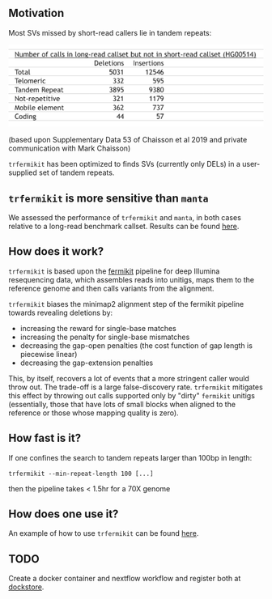 ## Motivation 

Most SVs missed by short-read callers lie in tandem repeats: 

![](images/most_missing_SVs_lie_in_tandem_repeats.png)

(based upon Supplementary Data 53 of Chaisson et al 2019 and private communication with Mark Chaisson) 

`trfermikit` has been optimized to finds SVs (currently only DELs) in a user-supplied set of tandem repeats. 

## `trfermikit` is more sensitive than `manta`

We assessed the performance of `trfermikit` 
and `manta`, in both cases relative to a long-read benchmark callset. Results can be found [here](evaluate-calls/evaluate.ipynb).

## How does it work?

`trfermikit` is based upon the [fermikit](https://pubmed.ncbi.nlm.nih.gov/26220959/) pipeline for deep Illumina resequencing data, which assembles reads into unitigs, maps them to the reference genome and then calls variants from the alignment.

`trfermikit` biases the minimap2 alignment step of the fermikit pipeline towards revealing deletions
by:

* increasing the reward for single-base matches
* increasing the penalty for single-base mismatches 
* decreasing the gap-open penalties (the cost function of gap length is piecewise linear)
* decreasing the gap-extension penalties 

This, by itself, recovers a lot of events that a more stringent caller would throw out. 
The trade-off is a large false-discovery rate. `trfermikit` mitigates this effect by throwing out calls supported only by "dirty" `fermikit` unitigs (essentially, those that have lots of small blocks when aligned to the reference or those whose mapping quality is zero). 

## How fast is it?

If one confines the search to tandem repeats larger than 100bp in length:

```
trfermikit --min-repeat-length 100 [...]
```

then the pipeline takes < 1.5hr for a 70X genome

## How does one use it?

An example of how to use `trfermikit` can be found [here](test-trfermikit.sh). 

## TODO

Create a docker container and nextflow workflow and register both at [dockstore](https://dockstore.org/).

